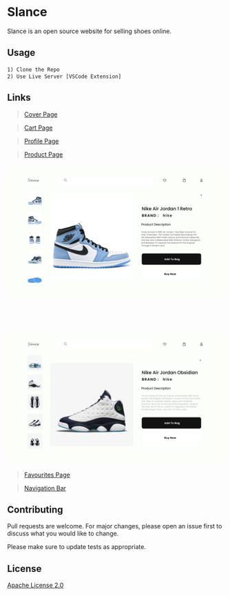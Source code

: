 # Slance

Slance is an open source website for selling shoes online.



## Usage
```text
1) Clone the Repo
2) Use Live Server [VSCode Extension] 
```

## Links

>[Cover Page](https://the-royal-flush.github.io/Slance/HTML/cover.html)

>[Cart Page](https://the-royal-flush.github.io/Slance/HTML/cart.html)

>[Profile Page](https://the-royal-flush.github.io/Slance/HTML/profile.html)

>[Product Page](https://the-royal-flush.github.io/Slance/HTML/product.html)
<p align='center'>
 <img src='assets/PRODUCT 1.png'>
</p>
<br>
<br>
<p align='center'>
 <img src='assets/PRODUCT 2.png'>
</p>



>[Favourites Page](https://the-royal-flush.github.io/Slance/HTML/fav.html)

>[Navigation Bar](https://the-royal-flush.github.io/Slance/HTML/navbar.html)


## Contributing
Pull requests are welcome. For major changes, please open an issue first to discuss what you would like to change.

Please make sure to update tests as appropriate.

## License
[Apache License 2.0](https://github.com/The-Royal-Flush/Slance/blob/f8913e20ea7b3e2f24cc22124f4d64b923371749/LICENSE)
